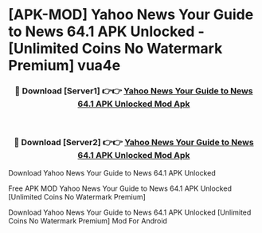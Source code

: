 # [APK-MOD] Yahoo News  Your Guide to News 64.1 APK Unlocked - [Unlimited Coins No Watermark Premium] vua4e



<div align="center">
<h3>🔴 Download [Server1] 👉👉 <a href="https://momento.my/?title=Yahoo_News__Your_Guide_to_News_64.1_APK_Unlocked">Yahoo News  Your Guide to News 64.1 APK Unlocked Mod Apk</a></h3><br>

<h3>🔴 Download [Server2] 👉👉 <a href="https://momento.my/?title=Yahoo_News__Your_Guide_to_News_64.1_APK_Unlocked">Yahoo News  Your Guide to News 64.1 APK Unlocked Mod Apk</a></h3>
</div>



Download Yahoo News  Your Guide to News 64.1 APK Unlocked 

Free APK MOD Yahoo News  Your Guide to News 64.1 APK Unlocked [Unlimited Coins No Watermark Premium]

Download Yahoo News  Your Guide to News 64.1 APK Unlocked [Unlimited Coins No Watermark Premium] Mod For Android
